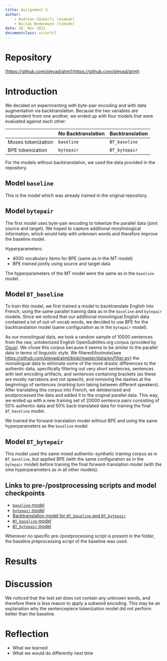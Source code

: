 ```yaml
---
title: Assignment 3
author:
    - Andreas Säuberli (asaeub)
    - Niclas Bodenmann (nibode)
date: 16. Nov 2021
documentclass: scrartcl
...
```


# Repository

[https://github.com/pleyad/atmt](https://github.com/pleyad/atmt)

<!-- # Requirements

- Test set translation (both models)
- Any code changes
- Pre-/Postprocessing scripts
- PDF Report (2-3 pages with figures)

# A detailed description of your experiment setup

- Why did you choose these two strategies?
- What data did you use?
- How did you preprocess the data?
- What changes did you make in the code?
- Which hyper-parameters did you use for training your nodels?
- What training commands did you use?
- How did you evaluate your models?
- ... -->

# Introduction

We decided on experimenting with byte-pair encoding and with data augmentation via backtranslation. Because the two variables are independent from one another, we ended up with four models that were evaluated against each other:

|                     | No Backtranslation | Backtranslation |
|---------------------|--------------------|-----------------|
| Moses tokenization  | `baseline`         | `BT_baseline`   |
| BPE tokenization    | `bytepair`         | `BT_bytepair`   |

For the models without backtranslation, we used the data provided in the repository.

## Model `baseline`

This is the model which was already trained in the original repository.

## Model `bytepair`

The first model uses byte-pair encoding to tokenize the parallel data (joint source and target). We hoped to capture additional morphological information, which would help with unknown words and therefore improve the baseline model.

Hyperparameters:
- 4000 vocabulary items for BPE (same as in the MT model)
- BPE trained jointly using source and target data

The hyperparameters of the MT model were the same as in the `baseline` model.

## Model `BT_baseline`

To train this model, we first trained a model to backtranslate English into French, using the same parallel training data as in the `baseline` and `bytepair` models. Since we noticed that our additional monolingual English data contained a lot of out-of-vocab words, we decided to use BPE for the backtranslation model (same configuration as in the `bytepair` model).

As our monolingual data, we took a random sample of 10000 sentences from the raw, untokenized English OpenSubtitles.org corpus (provided by [Opus](https://opus.nlpl.eu/OpenSubtitles.php)). We chose this corpus because it seems to be similar to the parallel data in terms of linguistic style. We filtered\footnote{see https://github.com/pleyad/atmt/blob/master/data/en/filter.py} the monolingual data to eliminate some of the more drastic differences to the authentic data, specifically filtering out very short sentences, sentences with text encoding artifacts, and sentences containing brackets (as these are mostly narrations and not speech), and removing the dashes at the beginnings of sentences (marking turn taking between different speakers). After translating this corpus into French, we detokenized and postprocessed the data and added it to the original parallel data. This way, we ended up with a new training set of 20000 sentence pairs consisting of 50% authentic data and 50% back-translated data for training the final `BT_baseline` model.

We trained the forward-translation model without BPE and using the same hyperparameters as the `baseline` model.

## Model `BT_bytepair`

This model used the same mixed authentic-synthetic training corpus as in `BT_baseline`, but applied BPE (with the same configuration as in the `bytepair` model) before training the final forward-translation model (with the sme hyperparameters as in all other models).

## Links to pre-/postprocessing scripts and model checkpoints

- [`baseline` model](https://github.com/pleyad/atmt/tree/master/assignments/03/baseline)
- [`bytepair` model](https://github.com/pleyad/atmt/tree/master/assignments/03/spm_vanilla)
- [Backtranslation model for `BT_baseline` and `BT_bytepair`](https://github.com/pleyad/atmt/tree/master/assignments/03/backtranslation/en2fr)
- [`BT_baseline` model](https://github.com/pleyad/atmt/tree/master/assignments/03/backtranslation/doubledata_baseline)
- [`BT_bytepair` model](https://github.com/pleyad/atmt/tree/master/assignments/03/backtranslation/doubledata_spm)

Whenever no specific pre-/postprocessing script is present in the folder, the baseline preprocessing script of the baseline was used.

# Results

# Discussion

We noticed that the test set does not contain any unknown words, and therefore there is less reason to apply a subword encoding. This may be an explanation why the sentencepiece tokenization model did not perform better than the baseline.

# Reflection

- What we learned
- What we would do differently next time
